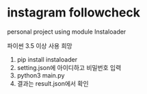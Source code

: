 # instagram followcheck
 personal project using module Instaloader

 파이썬 3.5 이상 사용 희망

 1) pip install instaloader
 2) setting.json에 아이디하고 비밀번호 입력
 3) python3 main.py
 4) 결과는 result.json에서 확인